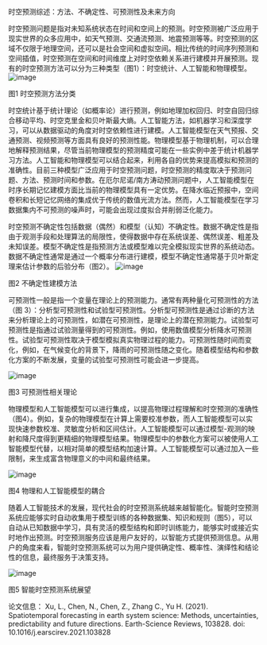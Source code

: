 时空预测综述：方法、不确定性、可预测性及未来方向

时空预测问题是指对未知系统状态在时间和空间上的预测。时空预测被广泛应用于现实世界的众多应用中，如天气预测、交通流预测、地震预测等等。时空预测的区域不仅限于地理空间，还可以是社会空间和虚拟空间。相比传统的时间序列预测和空间插值，时空预测在空间和时间维度上对时空依赖关系进行建模并开展预测。现有的时空预测方法可以分为三种类型（图1）：时空统计、人工智能和物理模型。
![image](https://user-images.githubusercontent.com/16514945/218958596-17a6737c-f3f6-4fbc-9c43-3de0b3ba5561.png)

图1 时空预测方法分类

时空统计基于统计理论（如概率论）进行预测，例如地理加权回归、时空自回归综合移动平均、时空克里金和贝叶斯最大熵。人工智能方法，如机器学习和深度学习，可以从数据驱动的角度对时空依赖性进行建模。人工智能模型在天气预报、交通预测、视频预测等方面具有良好的预测性能。物理模型基于物理机制，可以合理地解释预测结果，尽管当前物理模型的预测精度可能在一些实例中差于统计机器学习方法。人工智能和物理模型可以结合起来，利用各自的优势来提高模拟和预测的准确性。目前三种模型广泛应用于时空预测问题，时空预测的精度取决于预测问题、方法、预测时间和参数。在厄尔尼诺/南方涛动预测问题中，人工智能模型在时序长期记忆建模方面比当前的物理模型具有一定优势。在降水临近预报中，空间卷积和长短记忆网络的集成优于传统的数值光流方法。然而，人工智能模型在学习数据集内不可预测的噪声时，可能会出现过度拟合并削弱泛化能力。

时空预测不确定性包括数据（偶然）和模型（认知）不确定性。数据不确定性是指由于观测手段和处理算法的局限性，使得数据中存在系统误差、偶然误差、粗差及未知误差。模型不确定性是指预测方法或模型难以完全模拟现实世界的系统动态。数据不确定性通常是通过一个概率分布进行建模，模型不确定性通常基于贝叶斯定理来估计参数的后验分布（图2）。
![image](https://user-images.githubusercontent.com/16514945/218958884-19ce0399-52cc-4e5f-b41a-73d597cb8237.png)

图2 不确定性建模方法

可预测性一般是指一个变量在理论上的预测能力。通常有两种量化可预测性的方法（图 3）：分析型可预测性和试验型可预测性。分析型可预测性是通过诊断的方法来分析理论上的可预测性，如潜在可预测性，是理论上的潜在预测能力。试验型可预测性是指通过试验测量得到的可预测性。例如，使用数值模型分析降水可预测性。试验型可预测性取决于模型模拟真实物理过程的能力。可预测性随时间而变化，例如，在气候变化的背景下，降雨的可预测性随之变化。随着模型结构和参数化方案的不断发展，变量的试验型可预测性可能会进一步提高。

![image](https://user-images.githubusercontent.com/16514945/218958924-d3199a06-c711-4992-8e6d-6a098b58a80f.png)

图3 可预测性相关理论

物理模型和人工智能模型可以进行集成，以提高物理过程理解和时空预测的准确性（图4）。例如，复杂的物理模型在计算上需要校准参数，而人工智能模型可以实现快速参数校准、灵敏度分析和区间估计。人工智能模型可以通过模型-观测的映射和降尺度得到更精细的物理模型结果。物理模型中的参数化方案可以被使用人工智能模型代替，以相对简单的模型结构加速计算。人工智能模型可以通过加入一些限制，来生成富含物理意义的中间和最终结果。

![image](https://user-images.githubusercontent.com/16514945/218958997-e0ffec3b-a466-4ad8-b045-d961935ca201.png)

图4 物理和人工智能模型的耦合

随着人工智能技术的发展，现代社会的时空预测系统越来越智能化。智能时空预测系统应能够实时自动收集用于模型训练的各种数据集、知识和规则（图5），可以自动从已知数据中学习，具有灵活的模型结构和即时训练能力，能够实时或接近实时地作出预测。时空预测服务应该是用户友好的，以智能方式提供预测信息。从用户的角度来看，智能时空预测系统可以为用户提供确定性、概率性、演绎性和结论性的信息，最终服务于决策支持。

![image](https://user-images.githubusercontent.com/16514945/218959046-7771884f-4737-4f12-90b6-d4bad7e91582.png)

图5 智能时空预测系统展望

论文信息：
Xu, L., Chen, N., Chen, Z., Zhang C., Yu H. (2021). Spatiotemporal forecasting in earth system science: Methods, uncertainties, predictability and future directions. Earth-Science Reviews, 103828. doi: 10.1016/j.earscirev.2021.103828
